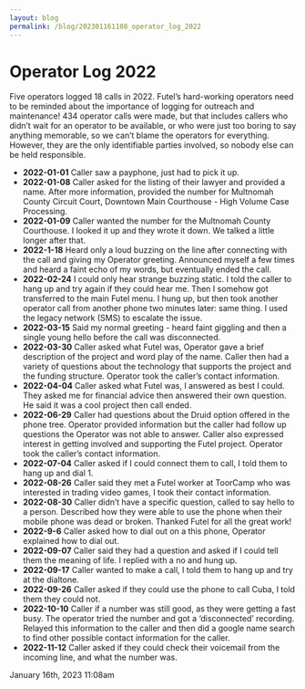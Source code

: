 ```yaml
---
layout: blog
permalink: /blog/202301161108_operator_log_2022
---
```


# Operator Log 2022

Five operators logged 18 calls in 2022. Futel&rsquo;s hard-working operators need to be reminded about the importance of logging for outreach and maintenance! 434 operator calls were made, but that includes callers who didn&rsquo;t wait for an operator to be available, or who were just too boring to say anything memorable, so we can&rsquo;t blame the operators for everything. However, they are the only identifiable parties involved, so nobody else can be held responsible.



<ul>
<li><strong>2022-01-01</strong> Caller saw a payphone, just had to pick it up.</li>
<li><strong>2022-01-08</strong> Caller asked for the listing of their lawyer and provided a name.  After more information, provided the number for Multnomah County Circuit Court, Downtown Main Courthouse - High Volume Case Processing.</li>
<li><strong>2022-01-09</strong> Caller wanted the number for the Multnomah County Courthouse. I looked it up and they wrote it down. We talked a little longer after that.</li>
<li><strong>2022-1-18</strong> Heard only a loud buzzing on the line after connecting with the call and giving my Operator greeting.  Announced myself a few times and heard a faint echo of my words, but eventually ended the call.</li>
<li><strong>2022-02-24</strong> I could only hear strange buzzing static.  I told the caller to hang up and try again if they could hear me.  Then I somehow got transferred to the main Futel menu.  I hung up, but then took another operator call from another phone two minutes later: same thing. I used the legacy network (SMS) to escalate the issue.</li>
<li><strong>2022-03-15</strong> Said my normal greeting - heard faint giggling and then a single young hello before the call was disconnected.</li>
<li><strong>2022-03-30</strong> Caller asked what Futel was, Operator gave a brief description of the project and word play of the name.  Caller then had a variety of questions about the technology that supports the project and the funding structure.  Operator took the caller&rsquo;s contact information.</li>
<li><strong>2022-04-04</strong> Caller asked what Futel was, I answered as best I could. They asked me for financial advice then answered their own question. He said it was a cool project then call ended.</li>
<li><strong>2022-06-29</strong> Caller had questions about the Druid option offered in the phone tree.  Operator provided information but the caller had follow up questions the Operator was not able to answer.  Caller also expressed interest in getting involved and supporting the Futel project.  Operator took the caller&rsquo;s contact information.</li>
<li><strong>2022-07-04</strong> Caller asked if I could connect them to call, I told them to hang up and dial 1.</li>
<li><strong>2022-08-26</strong> Caller said they met a Futel worker at ToorCamp who was interested in trading video games, I took their contact information.</li>
<li><strong>2022-08-30</strong> Caller didn&rsquo;t have a specific question, called to say hello to a person.  Described how they were able to use the phone when their mobile phone was dead or broken.  Thanked Futel for all the great work!</li>
<li><strong>2022-9-6</strong> Caller asked how to dial out on a this phone, Operator explained how to dial out.</li>
<li><strong>2022-09-07</strong> Caller said they had a question and asked if I could tell them the meaning of life. I replied with a no and hung up.</li>
<li><strong>2022-09-17</strong> Caller wanted to make a call, I told them to hang up and try at the dialtone.</li>
<li><strong>2022-09-26</strong> Caller asked if they could use the phone to call Cuba, I told them they could not.</li>
<li><strong>2022-10-10</strong> Caller if a number was still good, as they were getting a fast busy.  The operator tried the number and got a &lsquo;disconnected&rsquo; recording.  Relayed this information to the caller and then did a google name search to find other possible contact information for the caller.</li>
<li><strong>2022-11-12</strong> Caller asked if they could check their voicemail from the incoming line, and what the number was.</li>
</ul>

<div id="footer">
<span id="timestamp"> January 16th, 2023 11:08am </span>
</div>
